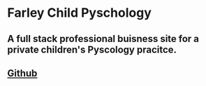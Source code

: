 # Farley Child Pyschology 
## A full stack professional buisness site for a private children's Pyscology pracitce.
## [Github](https://github.com/dfarlz97/Final-Project)
